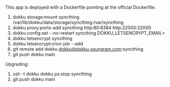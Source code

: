 This app is deployed with a Dockerfile pointing at the official Dockerfile.

1. dokku storage:mount syncthing /var/lib/dokku/data/storage/syncthing:/var/syncthing
1. dokku proxy:ports-add syncthing http:80:8384 http:22000:22000
1. dokku config:set --no-restart syncthing DOKKU_LETSENCRYPT_EMAIL=<my-email>
1. dokku letsencrypt syncthing
1. dokku letsencrypt:cron-job --add
1. git remote add dokku dokku@dokku.youngram.com:syncthing
1. git push dokku main

Upgrading:

1. ssh -t dokku dokku ps:stop syncthing
1. git push dokku main

